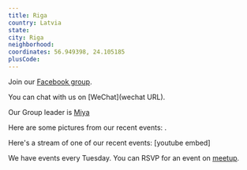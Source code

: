 ```yaml
---
title: Riga
country: Latvia
state: 
city: Riga
neighborhood: 
coordinates: 56.949398, 24.105185
plusCode:
---
```

Join our [Facebook group](https://www.facebook.com/groups/free.code.camp.riga).

You can chat with us on [WeChat](wechat URL).

Our Group leader is [Miya](freecodecamp.org/miya)

Here are some pictures from our recent events:
![]().

Here's a stream of one of our recent events:
[youtube embed]

We have events every Tuesday. You can RSVP for an event on [meetup](meetupurl).
